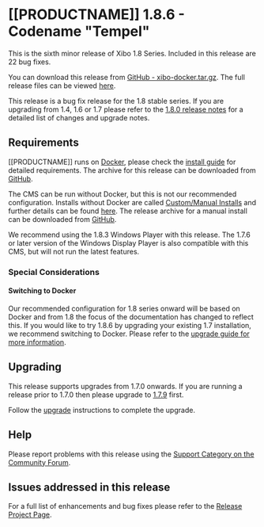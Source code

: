 <!--toc=getting_started-->

# [[PRODUCTNAME]] 1.8.6 - Codename "Tempel"

This is the sixth minor release of Xibo 1.8 Series. Included in this release are 22 bug fixes.

You can download this release from [GitHub - xibo-docker.tar.gz](https://github.com/xibosignage/xibo-cms/releases/download/1.8.6/xibo-docker.tar.gz). The full release files can be viewed [here](https://github.com/xibosignage/xibo-cms/releases/tag/1.8.6).

This release is a bug fix release for the 1.8 stable series. If you are upgrading from 1.4, 1.6 or 1.7 please refer to the [1.8.0 release notes](release_notes_1.8.0.html) for a detailed list of changes and upgrade notes.




## Requirements

[[PRODUCTNAME]] runs on [Docker](install_docker.html), please check the [install guide](install_cms.html) for detailed requirements. The archive for this release can be downloaded from [GitHub](https://github.com/xibosignage/xibo-docker/releases/tag/1.8.6).

The CMS can be run without Docker, but this is not our recommended configuration. Installs without Docker are called [Custom/Manual Installs](manual_install.html) and further details can be found [here](manual_install.html). The release archive for a manual install can be downloaded from [GitHub](https://github.com/xibosignage/xibo-cms/releases/tag/1.8.6).

We recommend using the 1.8.3 Windows Player with this release. The 1.7.6 or later version of the Windows Display Player is also compatible with this CMS, but will not run the latest features.



### Special Considerations

#### Switching to Docker
Our recommended configuration for 1.8 series onward will be based on Docker and from 1.8 the focus of the documentation has changed to reflect this. If you would like to try 1.8.6 by upgrading your existing 1.7 installation, we recommend switching to Docker. Please refer to the [upgrade guide for more information](upgrade_switch_to_docker.html).




## Upgrading

This release supports upgrades from 1.7.0 onwards. If you are running a release prior to 1.7.0 then please upgrade to [1.7.9](release_notes_1.7.9.html) first.

Follow the [upgrade](upgrade.html) instructions to complete the upgrade.



## Help

Please report problems with this release using the [Support Category on the Community Forum](https://community.xibo.org.uk/c/support).



## Issues addressed in this release

For a full list of enhancements and bug fixes please refer to the [Release Project Page](https://github.com/xibosignage/xibo/issues?q=milestone%3A1.8.6+is%3Aclosed).
